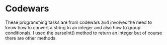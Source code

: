 # Codewars 
These programming tasks are from codewars and involves the need to know how to convert a string to an integer and also how to group conditionals. I used the parseInt() method 
to return an integer but of course there are other methods.
